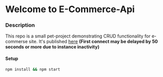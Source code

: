 # Welcome to E-Commerce-Api

### Description

This repo is a small pet-project demonstrating CRUD functionality for e-commerse site.
It's published [here](https://products-demo.onrender.com/) **(First connect may be delayed by 50 seconds or more due to instance inactivity)**

#### Setup

```bash
npm install && npm start
```
